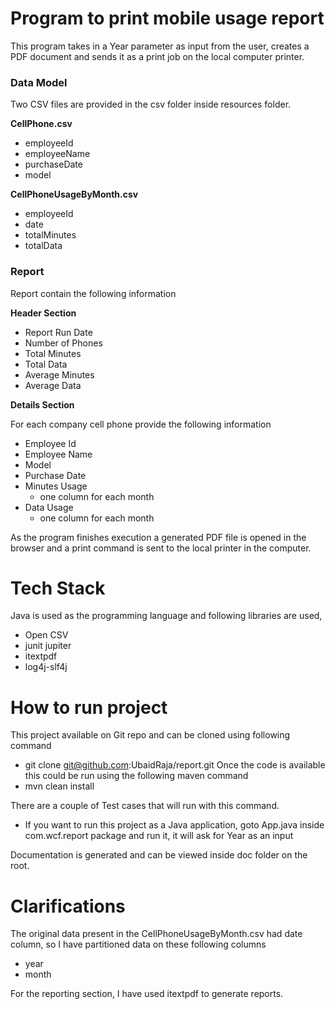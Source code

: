 # Program to print mobile usage report
This program takes in a Year parameter as input from the user, creates a PDF document and sends it as a print job on the local computer printer.

### Data Model
Two CSV files are provided in the csv folder inside resources folder. 

**CellPhone.csv**
*	employeeId
*	employeeName
*	purchaseDate
*	model

**CellPhoneUsageByMonth.csv** 
*	employeeId
*	date
*	totalMinutes
*	totalData

### Report  

Report contain the following information

**Header Section**

*	Report Run Date
*	Number of Phones
*	Total Minutes
*	Total Data
*	Average Minutes
*	Average Data

**Details Section**

For each company cell phone provide the following information
*	Employee Id
*	Employee Name
*	Model
*	Purchase Date
*	Minutes Usage
    *	one column for each month
*	Data Usage
    *	one column for each month

As the program finishes execution a generated PDF file is opened in the browser and a print command is sent to the local printer in the computer. 

# Tech Stack
Java is used as the programming language and following libraries are used,
*	Open CSV
*	junit jupiter
*	itextpdf
*	log4j-slf4j

# How to run project
This project available on Git repo and can be cloned using following command
*	git clone git@github.com:UbaidRaja/report.git
Once the code is available this could be run using the following maven command
* mvn clean install

There are a couple of Test cases that will run with this command.

* If you want to run this project as a Java application, goto App.java inside com.wcf.report package and run it, it will ask for Year as an input

Documentation is generated and can be viewed inside doc folder on the root.
 
# Clarifications
The original data present in the CellPhoneUsageByMonth.csv had date column, so I have partitioned data on these following columns
* year
* month

For the reporting section, I have used itextpdf to generate reports.
